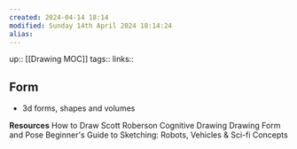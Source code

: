 ```yaml
---
created: 2024-04-14 18:14 
modified: Sunday 14th April 2024 18:14:24
alias: 
---
```

up::  [[Drawing MOC]]
tags:: 
links::
## Form

- 3d forms, shapes and volumes

**Resources**
	How to Draw Scott Roberson
	Cognitive Drawing
	Drawing Form and Pose
	Beginner's Guide to Sketching: Robots, Vehicles & Sci-fi Concepts